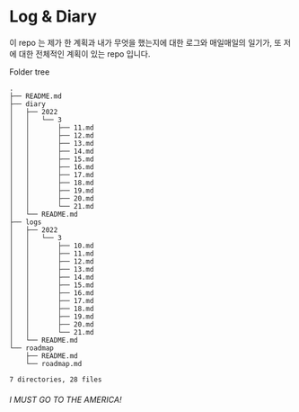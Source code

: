 # Log & Diary

이 repo 는 제가 한 계획과 내가 무엇을 했는지에 대한 로그와 매일매일의 일기가, 또 저에 대한 전체적인 계획이 있는 repo 입니다.

Folder tree

```tree
.
├── README.md
├── diary
│   ├── 2022
│   │   └── 3
│   │       ├── 11.md
│   │       ├── 12.md
│   │       ├── 13.md
│   │       ├── 14.md
│   │       ├── 15.md
│   │       ├── 16.md
│   │       ├── 17.md
│   │       ├── 18.md
│   │       ├── 19.md
│   │       ├── 20.md
│   │       └── 21.md
│   └── README.md
├── logs
│   ├── 2022
│   │   └── 3
│   │       ├── 10.md
│   │       ├── 11.md
│   │       ├── 12.md
│   │       ├── 13.md
│   │       ├── 14.md
│   │       ├── 15.md
│   │       ├── 16.md
│   │       ├── 17.md
│   │       ├── 18.md
│   │       ├── 19.md
│   │       ├── 20.md
│   │       └── 21.md
│   └── README.md
└── roadmap
    ├── README.md
    └── roadmap.md

7 directories, 28 files
```

###### I MUST GO TO THE AMERICA!
